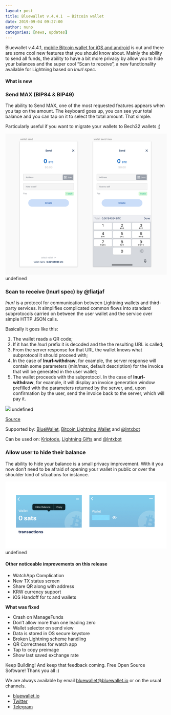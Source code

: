 ```yaml
---
layout: post
title: Bluewallet v.4.4.1  — Bitcoin wallet
date: 2019-09-04 09:27:00
author: nuno
categories: [news, updates]
---
```


Bluewallet v.4.4.1, [mobile Bitcoin wallet for iOS and android](https://bluewallet.io) is out and there are some cool new features that you should know about. Mainly the ability to send all funds, the ability to have a bit more privacy by allow you to hide your balances and the super cool “Scan to receive”, a new functionality available for Lightning based on _lnurl spec_.

#### **What is new**

### Send MAX (BIP84 & BIP49)

The ability to Send MAX, one of the most requested features appears when you tap on the amount. The keyboard goes up, you can see your total balance and you can tap on it to select the total amount. That simple.

Particularly useful if you want to migrate your wallets to Bech32 wallets ;)

![](/uploads/blog/1__meQxWp__U0428GlEkJKBqeg.png)
undefined

### Scan to receive (lnurl spec) by @fiatjaf

_lnurl_ is a protocol for communication between Lightning wallets and third-party services. It simplifies complicated common flows into standard subprotocols carried on between the user wallet and the service over simple HTTP JSON calls.

Basically it goes like this:

1.  The wallet reads a QR code;
2.  If it has the _lnurl_ prefix it is decoded and the the resulting URL is called;
3.  From the server response for that URL the wallet knows what subprotocol it should proceed with;
4.  In the case of **lnurl-withdraw**, for example, the server response will contain some parameters (min/max, default description) for the invoice that will be generated in the user wallet;
5.  The wallet proceeds with the subprotocol. In the case of **lnurl-withdraw**, for example, it will display an invoice generation window prefilled with the parameters returned by the server, and, upon confirmation by the user, send the invoice back to the server, which will pay it.

![](/uploads/blog/1__JZdpyNAQs0np2wgCpoHDrw.gif)
undefined

[Source](https://telegra.ph/lnurl-a-protocol-for-seamless-interaction-between-services-and-Lightning-wallets-08-19)

Supported by: [BlueWallet](https://bluewallet.io/), [Bitcoin Lightning Wallet](https://lightning-wallet.com/) and [@lntxbot](https://t.me/lntxbot)

Can be used on: [Kriptode](https://kriptode.com/), [Lightning Gifts](https://lightning.gifts/) and [@lntxbot](https://t.me/lntxbot)

### Allow user to hide their balance

The ability to hide your balance is a small privacy improvement. With it you now don’t need to be afraid of opening your wallet in public or over the shoulder kind of situations for instance.

![](/uploads/blog/1__l__z95zazGnMJMuoPyBNHxg.png)
undefined

#### Other noticeable improvements on this release

*   WatchApp Complication
*   New TX status screen
*   Share QR along with address
*   KRW currency support
*   iOS Handoff for tx and wallets

**What was fixed**

*   Crash on ManageFunds
*   Don’t allow more than one leading zero
*   Wallet selector on send view
*   Data is stored in OS secure keystore
*   Broken Lightning scheme handling
*   QR Correctness for watch app
*   Tap to copy preimage
*   Show last saved exchange rate

Keep Building! And keep that feedback coming. Free Open Source Software! Thank you all :)

We are always available by email bluewallet@bluewallet.io or on the usual channels.

*   [bluewallet.io](https://bluewallet.io/)
*   [Twitter](https://twitter.com/bluewalletio)
*   [Telegram](https://t.me/bluewallet)